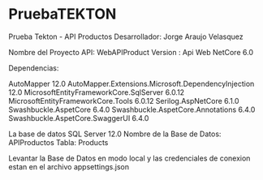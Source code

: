 # PruebaTEKTON
Prueba Tekton - API Productos
Desarrollador: Jorge Araujo Velasquez

Nombre del Proyecto API: WebAPIProduct
Version : Api Web NetCore 6.0 

Dependencias:

AutoMapper 12.0
AutoMapper.Extensions.Microsoft.DependencyInjection 12.0
MicrosoftEntityFrameworkCore.SqlServer 6.0.12
MicrosoftEntityFrameworkCore.Tools 6.0.12
Serilog.AspNetCore 6.1.0
Swashbuckle.AspetCore 6.4.0
Swashbuckle.AspetCore.Annotations 6.4.0
Swashbuckle.AspetCore.SwaggerUI 6.4.0

La base de datos SQL Server 12.0
Nombre de la Base de Datos: APIProductos
Tabla: Products

Levantar la Base de Datos en modo local y las credenciales de conexion estan en el archivo appsettings.json


